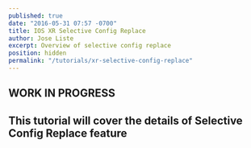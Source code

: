 ```yaml
---
published: true
date: "2016-05-31 07:57 -0700"
title: IOS XR Selective Config Replace
author: Jose Liste
excerpt: Overview of selective config replace
position: hidden
permalink: "/tutorials/xr-selective-config-replace"
---
```


## WORK IN PROGRESS

## This tutorial will cover the details of Selective Config Replace feature


